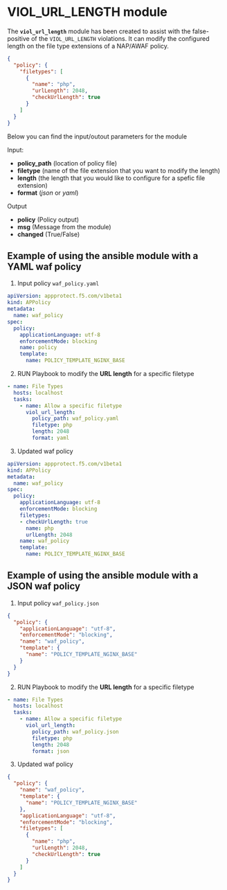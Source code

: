 # VIOL_URL_LENGTH module

The **`viol_url_length`** module has been created to assist with the false-positive of the `VIOL_URL_LENGTH` violations. It can modify the configured length on the file type extensions of a NAP/AWAF policy.
```json
{
  "policy": {
    "filetypes": [
      {
        "name": "php",
        "urlLength": 2048,
        "checkUrlLength": true
      }
    ]
  }
}
```

Below you can find the input/outout parameters for the module

Input:
- **policy_path** (location of policy file)
- **filetype** (name of the file extension that you want to modify the length)
- **length** (the length that you would like to configure for a spefic file extension)
- **format** (*json* or *yaml*)

Output
- **policy** (Policy output)
- **msg** (Message from the module)
- **changed** (True/False)

## Example of using the ansible module with a YAML waf policy

1. Input policy `waf_policy.yaml`
  
  ```yaml
  apiVersion: appprotect.f5.com/v1beta1
  kind: APPolicy
  metadata:
    name: waf_policy
  spec:
    policy:
      applicationLanguage: utf-8
      enforcementMode: blocking
      name: policy
      template:
        name: POLICY_TEMPLATE_NGINX_BASE
  ```

2. RUN Playbook to modify the **URL length** for a specific filetype
  ```yaml
  - name: File Types
    hosts: localhost
    tasks:
      - name: Allow a specific filetype
        viol_url_length:
          policy_path: waf_policy.yaml
          filetype: php
          length: 2048
          format: yaml
  ```

3. Updated waf policy
  ```yaml
  apiVersion: appprotect.f5.com/v1beta1
  kind: APPolicy
  metadata:
    name: waf_policy
  spec:
    policy:
      applicationLanguage: utf-8
      enforcementMode: blocking
      filetypes:
      - checkUrlLength: true
        name: php
        urlLength: 2048
      name: waf_policy
      template:
        name: POLICY_TEMPLATE_NGINX_BASE
  ```


## Example of using the ansible module with a JSON waf policy

1. Input policy `waf_policy.json`
  
  ```json
  {
    "policy": {
      "applicationLanguage": "utf-8",
      "enforcementMode": "blocking",
      "name": "waf_policy",
      "template": {
        "name": "POLICY_TEMPLATE_NGINX_BASE"
      }
    }
  }
  ```

2. RUN Playbook to modify the **URL length** for a specific filetype
  ```yaml
  - name: File Types
    hosts: localhost
    tasks:
      - name: Allow a specific filetype
        viol_url_length:
          policy_path: waf_policy.json
          filetype: php
          length: 2048
          format: json
  ```

3. Updated waf policy
  ```json
  {
    "policy": {
      "name": "waf_policy",
      "template": {
        "name": "POLICY_TEMPLATE_NGINX_BASE"
      },
      "applicationLanguage": "utf-8",
      "enforcementMode": "blocking",
      "filetypes": [
        {
          "name": "php",
          "urlLength": 2048,
          "checkUrlLength": true
        }
      ]
    }
  }
  ```



